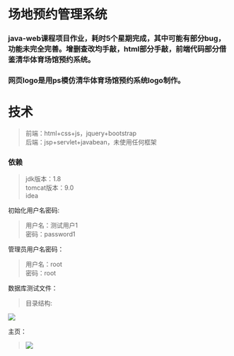 # 场地预约管理系统

  ### java-web课程项目作业，耗时5个星期完成，其中可能有部分bug，功能未完全完善。增删查改均手敲，html部分手敲，前端代码部分借鉴清华体育场馆预约系统。  
  ### 网页logo是用ps模仿清华体育场馆预约系统logo制作。

# 技术
>前端：html+css+js，jquery+bootstrap  
>后端：jsp+servlet+javabean，未使用任何框架

### 依赖
>jdk版本：1.8  
>tomcat版本：9.0   
>idea


初始化用户名密码:

> 用户名：测试用户1  
> 密码：password1

管理员用户名密码：
>用户名：root  
>密码：root

数据库测试文件：
>目录结构:
>
![](https://i.loli.net/2018/12/28/5c260e9750fec.png)

主页：
>![](https://i.loli.net/2018/12/28/5c260dc433a7c.png)
